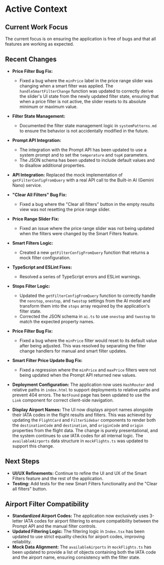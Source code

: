 # Active Context

## Current Work Focus

The current focus is on ensuring the application is free of bugs and that all features are working as expected.

## Recent Changes

- **Price Filter Bug Fix:**
  - Fixed a bug where the `minPrice` label in the price range slider was changing when a smart filter was applied. The `handleSmartFilterChange` function was updated to correctly derive the slider's UI state from the newly updated filter state, ensuring that when a price filter is not active, the slider resets to its absolute minimum or maximum value.
- **Filter State Management:**
  - Documented the filter state management logic in `systemPatterns.md` to ensure the behavior is not accidentally modified in the future.
- **Prompt API Integration:**
    - The integration with the Prompt API has been updated to use a system prompt and to set the `temperature` and `topK` parameters.
    - The JSON schema has been updated to include default values and to disallow additional properties.
- **API Integration:** Replaced the mock implementation of `getFilterConfigFromQuery` with a real API call to the Built-in AI (Gemini Nano) service.
- **"Clear All Filters" Bug Fix:**
    - Fixed a bug where the "Clear all filters" button in the empty results view was not resetting the price range slider.
- **Price Range Slider Fix:**
    - Fixed an issue where the price range slider was not being updated when the filters were changed by the Smart Filters feature.
- **Smart Filters Logic:**
    - Created a new `getFilterConfigFromQuery` function that returns a mock filter configuration.
- **TypeScript and ESLint Fixes:**
    - Resolved a series of TypeScript errors and ESLint warnings.
- **Stops Filter Logic:**
    - Updated the `getFilterConfigFromQuery` function to correctly handle the `nonstop`, `onestop`, and `twostop` settings from the AI model and transform them into the `stops` array required by the application's filter state.
    - Corrected the JSON schema in `ai.ts` to use `onestop` and `twostop` to match the expected property names.
- **Price Filter Bug Fix:**
    - Fixed a bug where the `minPrice` filter would reset to its default value after being adjusted. This was resolved by separating the filter change handlers for manual and smart filter updates.
- **Smart Filter Price Update Bug Fix:**
    - Fixed a regression where the `minPrice` and `maxPrice` filters were not being updated when the Prompt API returned new values.

- **Deployment Configuration:** The application now uses `HashRouter` and relative paths in `index.html` to support deployments to relative paths and prevent 404 errors. The `NotFound` page has been updated to use the `Link` component for correct client-side navigation.
- **Display Airport Names:** The UI now displays airport names alongside their IATA codes in the flight results and filters. This was achieved by updating the `FlightCard` and `FilterSidebar` components to render both the `destinationCode` and `destination`, and `originCode` and `origin` properties from the flight data. The change is purely presentational, and the system continues to use IATA codes for all internal logic. The `availableAirports` data structure in `mockFlights.ts` was updated to support this change.

## Next Steps

- **UI/UX Refinements:** Continue to refine the UI and UX of the Smart Filters feature and the rest of the application.
- **Testing:** Add tests for the new Smart Filters functionality and the "Clear all filters" button.

## Airport Filter Compatibility

- **Standardized Airport Codes:** The application now exclusively uses 3-letter IATA codes for airport filtering to ensure compatibility between the Prompt API and the manual filter controls.
- **Updated Filtering Logic:** The filtering logic in `Index.tsx` has been updated to use strict equality checks for airport codes, improving reliability.
- **Mock Data Alignment:** The `availableAirports` in `mockFlights.ts` has been updated to provide a list of objects containing both the IATA code and the airport name, ensuring consistency with the filter state.
